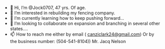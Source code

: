 - 👋 Hi, I’m @Jock0707, 47 yrs. Of age.
- 👀 I’m interested in rebuilding my fencing company.
- 🌱 I’m currently learning how to keep pushing forward...
- 💞️ I’m looking to collaborate on expansion and branching in several other states....
- 📫 How to reach me either by email ( canziclark24@gmail.com)
Or by the business number: (504-541-8104))
  Mr. Jacq Nelson
<!---
Jock0707/Jock0707 is a ✨ special ✨ repository because its `README.md` (this file) appears on your GitHub profile.
You can click the Preview link to take a look at your change 
